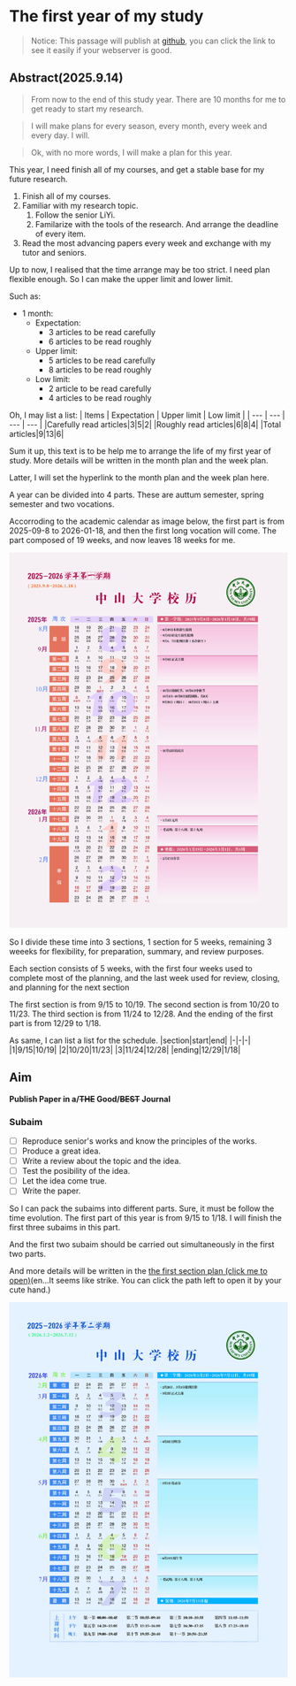 # The first year of my study
> Notice: This passage will publish at [github](https://github.com/miaozxm/plan/blob/main/The%20first%20year/The%20first%20year.md), you can click the link to see it easily if your webserver is good.
## Abstract(2025.9.14)
>From now to the end of this study year. There are 10 months for me to get ready to start my research.

>I will make plans for every season, every month, every week and every day. I will.

>Ok, with no more words, I will make a plan for this year.

This year, I need finish all of my courses, and get a stable base for my future research.

1. Finish all of my courses.
2. Familiar with my research topic.
    1. Follow the senior LiYi.
    2. Familarize with the tools of the research. And arrange the deadline of every item.
3. Read the most advancing papers every week and exchange with my tutor and seniors.

Up to now, I realised that the time arrange may be too strict. I need plan flexible enough. So I can make the upper limit and lower limit.

Such as:
* 1 month: 
    * Expectation: 
        * 3 articles to be read carefully
        * 6 articles to be read roughly
    * Upper limit:
        * 5 articles to be read carefully
        * 8 articles to be read roughly
    * Low limit:
        * 2 article to be read carefully
        * 4 articles to be read roughly

Oh, I may list a list:
| Items | Expectation | Upper limit | Low limit |
| --- | --- | --- | --- |
|Carefully read articles|3|5|2|
|Roughly read articles|6|8|4|
|Total articles|9|13|6|

Sum it up, this text is to be help me to arrange the life of my first year of study. More details will be written in the month plan and the week plan.

Latter, I will set the hyperlink to the month plan and the week plan here.

A year can be divided into 4 parts. These are auttum semester, spring semester and two vocations.

Accorroding to the academic calendar as image below, the first part is from 2025-09-8 to 2026-01-18, and then the first long vocation will come. The part composed of 19 weeks, and now leaves 18 weeks for me.

 
![academic calendar](../img/校历/xl2025-2026-01.jpg)

So I divide these time into 3 sections, 1 section for 5 weeks, remaining 3 weeeks for flexibility, for preparation, summary, and review purposes.

Each section consists of 5 weeks, with the first four weeks used to complete most of the planning, and the last week used for review, closing, and planning for the next section

The first section is from 9/15 to 10/19.
The second section is from 10/20 to 11/23.
The third section is from 11/24 to 12/28.
And the ending of the first part is from 12/29 to 1/18.

As same, I can list a list for the schedule.
|section|start|end|
|-|-|-|
|1|9/15|10/19|
|2|10/20|11/23|
|3|11/24|12/28|
|ending|12/29|1/18|

## Aim
**Publish Paper in a/~~THE~~ Good/~~BEST~~ Journal**

### Subaim
- [ ] Reproduce senior's works and know the principles of the works.
- [ ] Produce a great idea.
- [ ] Write a review about the topic and the idea.
- [ ] Test the posibility of the idea.
- [ ] Let the idea come true.
- [ ] Write the paper.

So I can pack the subaims into different parts. Sure, it must be follow the time evolution.
The first part of this year is from 9/15 to 1/18. I will finish the first three subaims in this part.

And the first two subaim should be carried out simultaneously in the first two parts.

And more details will be written in the [the first section plan (click me to open)](TheFirstPart\The1stPartOf1stYear.md)(en...It seems like strike. You can click the path left to open it by your cute hand.)


![academic calendar](../img/校历/xl2025-2026-02.jpg)

